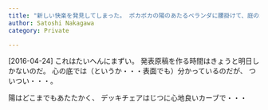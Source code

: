 ```yaml
---
title: "新しい快楽を発見してしまった。 ポカポカの陽のあたるベランダに腰掛けて、庭の木や鳥や蝶々を眺めていると・・・ねむたくて・・・"
author: Satoshi Nakagawa
category: Private

---
```


[2016-04-24]  これはたいへんにまずい。
発表原稿を作る時間はきょうと明日しかないのだ。
心の底では（というか・・・表面でも）分かっているのだが、
ついつい・・・。

 陽はどこまでもあたたかく、
デッキチェアはじつに心地良いカーブで・・・

